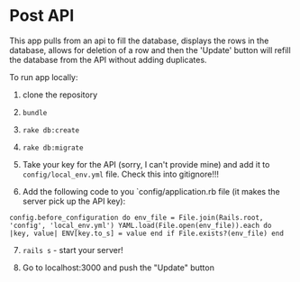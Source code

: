# Post API

This app pulls from an api to fill the database, displays the rows in the database, allows for deletion of a row and then the 'Update' button will refill the database from the API without adding duplicates.

To run app locally:

1. clone the repository

2. `bundle`

3. `rake db:create`

4. `rake db:migrate`

5.  Take your key for the API (sorry, I can't provide mine) and add it to `config/local_env.yml` file.  Check this into gitignore!!!

6. Add the following code to you `config/application.rb file (it makes the server pick up the API key):

`config.before_configuration do
      env_file = File.join(Rails.root, 'config', 'local_env.yml')
      YAML.load(File.open(env_file)).each do |key, value|
      ENV[key.to_s] = value
      end if File.exists?(env_file)
    end`


7. `rails s` - start your server!

8. Go to localhost:3000 and push the "Update" button    
